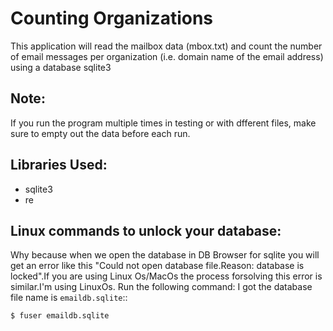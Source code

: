 # Counting Organizations
This application will read the mailbox data (mbox.txt) and count the number of email messages per organization (i.e. domain name of the email address) using a database sqlite3
## Note:
If you run the program multiple times in testing or with dfferent files, make sure to empty out the data before each run. 
## Libraries Used:
* sqlite3
* re
## Linux commands to unlock your database:
Why because when we open the database in DB Browser for sqlite you will get an error like this "Could not open database file.Reason: database is locked".If you are using Linux Os/MacOs the process forsolving this error is similar.I'm using LinuxOs.
Run the following command:
I got the database file name is ``emaildb.sqlite``::

    $ fuser emaildb.sqlite
